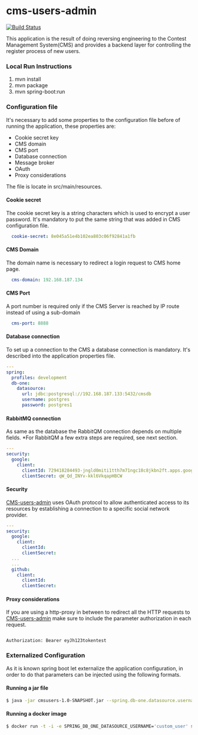 # cms-users-admin

[![Build Status](https://travis-ci.org/joelgtsantos/cms-users-admin.svg?branch=master)](https://travis-ci.org/joelgtsantos/cms-users-admin)


This application is the result of doing reversing engineering to the Contest Management System(CMS) and provides a backend layer for controlling the register process of new users. 


### Local Run Instructions

1) mvn install
2) mvn package
3) mvn spring-boot:run


### Configuration file

It's necessary to add some properties to the configuration file before of running the application, these properties are:

- Cookie secret key
- CMS domain
- CMS port
- Database connection
- Message broker
- OAuth
- Proxy considerations


The file is locate in src/main/resources.

#### Cookie secret
The cookie secret key is a string characters which is used to encrypt a user password. It's mandatory to put the same string that was added in CMS configuration file.


```yml
  cookie-secret: 8e045a51e4b102ea803c06f92841a1fb
```

#### CMS Domain
The domain name is necessary to redirect a login request to CMS home page.


```yml
  cms-domain: 192.168.187.134
```

#### CMS Port
A port number is required only if the CMS Server is reached by IP route instead of using a sub-domain 

```yml
  cms-port: 8888
```

#### Database connection
To set up a connection to the CMS a database connection is mandatory. It's described into the application properties file.

```yml
---
spring:
  profiles: development
  db-one:
    datasource:
      url: jdbc:postgresql://192.168.187.133:5432/cmsdb
      username: postgres
      password: postgres1
```

#### RabbitMQ connection
As same as the database the RabbitQM connection depends on multiple fields.
*For RabbitQM a few extra steps are required, see next section.

```yml
---
security:
  google:
    client:
      clientId: 729418284493-jngld0miti1tth7m71ngc18c8jkbn2ft.apps.googleusercontent.com
      clientSecret: qW_Qd_INYv-kkl6VkqapHBCW
```


#### Security
[CMS-users-admin](https://github.com/joelgtsantos/cms-users-admin) uses OAuth protocol to allow authenticated access to its resources by establishing a connection to a specific social network provider.

```yml
---
security:
  google:
    client:
      clientId: 
      clientSecret: 
  ...
  ...   
  github:
    client:
      clientId: 
      clientSecret: 
```

#### Proxy considerations
If you are using a http-proxy in between to redirect all the HTTP requests to [CMS-users-admin](https://github.com/joelgtsantos/cms-users-admin) make sure to include the parameter authorization in each request.


```http

Authorization: Bearer eyJh123tokentest

```

### Externalized Configuration

As it is known spring boot let externalize the application configuration, in order to do that parameters can be injected using the following formats.

 
#### Running a jar file

```bash
$ java -jar cmsusers-1.0-SNAPSHOT.jar --spring.db-one.datasource.username=custom_user

```
#### Running a docker image 

```bash
$ docker run -t -i -e SPRING_DB_ONE_DATASOURCE_USERNAME='custom_user' springio/users:latest

```

 
